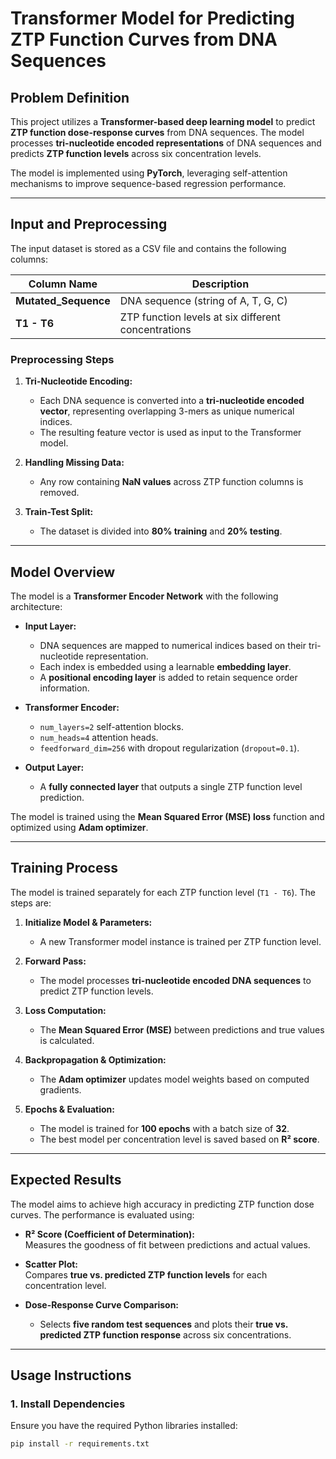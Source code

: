# **Transformer Model for Predicting ZTP Function Curves from DNA Sequences**

## **Problem Definition**
This project utilizes a **Transformer-based deep learning model** to predict **ZTP function dose-response curves** from DNA sequences. The model processes **tri-nucleotide encoded representations** of DNA sequences and predicts **ZTP function levels** across six concentration levels.

The model is implemented using **PyTorch**, leveraging self-attention mechanisms to improve sequence-based regression performance.

---

## **Input and Preprocessing**
The input dataset is stored as a CSV file and contains the following columns:

| Column Name         | Description |
|--------------------|-------------|
| **Mutated_Sequence** | DNA sequence (string of A, T, G, C) |
| **T1 - T6** | ZTP function levels at six different concentrations |

### **Preprocessing Steps**
1. **Tri-Nucleotide Encoding:**  
   - Each DNA sequence is converted into a **tri-nucleotide encoded vector**, representing overlapping 3-mers as unique numerical indices.
   - The resulting feature vector is used as input to the Transformer model.

2. **Handling Missing Data:**  
   - Any row containing **NaN values** across ZTP function columns is removed.

3. **Train-Test Split:**  
   - The dataset is divided into **80% training** and **20% testing**.

---

## **Model Overview**
The model is a **Transformer Encoder Network** with the following architecture:

- **Input Layer:**  
  - DNA sequences are mapped to numerical indices based on their tri-nucleotide representation.  
  - Each index is embedded using a learnable **embedding layer**.  
  - A **positional encoding layer** is added to retain sequence order information.  

- **Transformer Encoder:**  
  - `num_layers=2` self-attention blocks.  
  - `num_heads=4` attention heads.  
  - `feedforward_dim=256` with dropout regularization (`dropout=0.1`).  

- **Output Layer:**  
  - A **fully connected layer** that outputs a single ZTP function level prediction.  

The model is trained using the **Mean Squared Error (MSE) loss** function and optimized using **Adam optimizer**.

---

## **Training Process**
The model is trained separately for each ZTP function level (`T1 - T6`). The steps are:

1. **Initialize Model & Parameters:**  
   - A new Transformer model instance is trained per ZTP function level.

2. **Forward Pass:**  
   - The model processes **tri-nucleotide encoded DNA sequences** to predict ZTP function levels.

3. **Loss Computation:**  
   - The **Mean Squared Error (MSE)** between predictions and true values is calculated.

4. **Backpropagation & Optimization:**  
   - The **Adam optimizer** updates model weights based on computed gradients.

5. **Epochs & Evaluation:**  
   - The model is trained for **100 epochs** with a batch size of **32**.
   - The best model per concentration level is saved based on **R² score**.

---

## **Expected Results**
The model aims to achieve high accuracy in predicting ZTP function dose curves. The performance is evaluated using:

- **R² Score (Coefficient of Determination):**  
  Measures the goodness of fit between predictions and actual values.

- **Scatter Plot:**  
  Compares **true vs. predicted ZTP function levels** for each concentration level.

- **Dose-Response Curve Comparison:**  
  - Selects **five random test sequences** and plots their **true vs. predicted ZTP function response** across six concentrations.

---

## **Usage Instructions**

### **1. Install Dependencies**
Ensure you have the required Python libraries installed:
```bash
pip install -r requirements.txt
